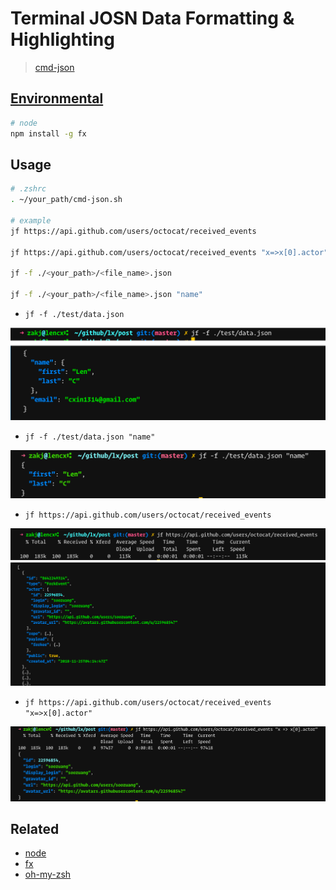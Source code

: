 # Terminal JOSN Data Formatting & Highlighting

> [cmd-json](/shell/cmd-json.sh)

## [Environmental](../../env.md)

```bash
# node
npm install -g fx
```

## Usage

```bash
# .zshrc
. ~/your_path/cmd-json.sh

# example
jf https://api.github.com/users/octocat/received_events

jf https://api.github.com/users/octocat/received_events "x=>x[0].actor"

jf -f ./<your_path>/<file_name>.json

jf -f ./<your_path>/<file_name>.json "name"
```

* `jf -f ./test/data.json`

![jf_local_data](./jf_local_data.png)

* `jf -f ./test/data.json "name"`

![jf_local_data-key](./jf_local_data_key.png)

* `jf https://api.github.com/users/octocat/received_events`

![jf_url_data](./jf_url_data.png)

* `jf https://api.github.com/users/octocat/received_events  "x=>x[0].actor"`

![jf_url_data-fn](./jf_url_data_fn.png)

## Related

* [node](https://nodejs.org)
* [fx](https://github.com/antonmedv/fx)
* [oh-my-zsh](https://github.com/robbyrussell/oh-my-zsh)